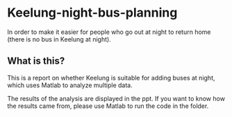# Keelung-night-bus-planning
 In order to make it easier for people who go out at night to return home (there is no bus in Keelung at night).

## What is this?
This is a report on whether Keelung is suitable for adding buses at night, which uses Matlab to analyze multiple data.

The results of the analysis are displayed in the ppt. If you want to know how the results came from, please use Matlab to run the code in the folder.
